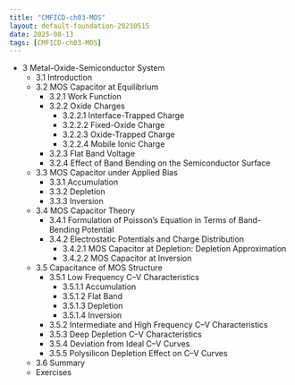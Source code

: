 ```yaml
---
title: "CMFICD-ch03-MOS"
layout: default-foundation-20210515
date: 2025-08-13
tags: [CMFICD-ch03-MOS]
---
```


- 3 Metal-Oxide-Semiconductor System  
  - 3.1 Introduction  
  - 3.2 MOS Capacitor at Equilibrium  
    - 3.2.1 Work Function  
    - 3.2.2 Oxide Charges  
      - 3.2.2.1 Interface-Trapped Charge  
      - 3.2.2.2 Fixed-Oxide Charge  
      - 3.2.2.3 Oxide-Trapped Charge  
      - 3.2.2.4 Mobile Ionic Charge  
    - 3.2.3 Flat Band Voltage  
    - 3.2.4 Effect of Band Bending on the Semiconductor Surface  
  - 3.3 MOS Capacitor under Applied Bias  
    - 3.3.1 Accumulation  
    - 3.3.2 Depletion  
    - 3.3.3 Inversion  
  - 3.4 MOS Capacitor Theory  
    - 3.4.1 Formulation of Poisson’s Equation in Terms of Band-Bending Potential  
    - 3.4.2 Electrostatic Potentials and Charge Distribution  
      - 3.4.2.1 MOS Capacitor at Depletion: Depletion Approximation  
      - 3.4.2.2 MOS Capacitor at Inversion  
  - 3.5 Capacitance of MOS Structure  
    - 3.5.1 Low Frequency C–V Characteristics  
      - 3.5.1.1 Accumulation  
      - 3.5.1.2 Flat Band  
      - 3.5.1.3 Depletion  
      - 3.5.1.4 Inversion  
    - 3.5.2 Intermediate and High Frequency C–V Characteristics  
    - 3.5.3 Deep Depletion C–V Characteristics  
    - 3.5.4 Deviation from Ideal C–V Curves  
    - 3.5.5 Polysilicon Depletion Effect on C–V Curves  
  - 3.6 Summary  
  - Exercises
